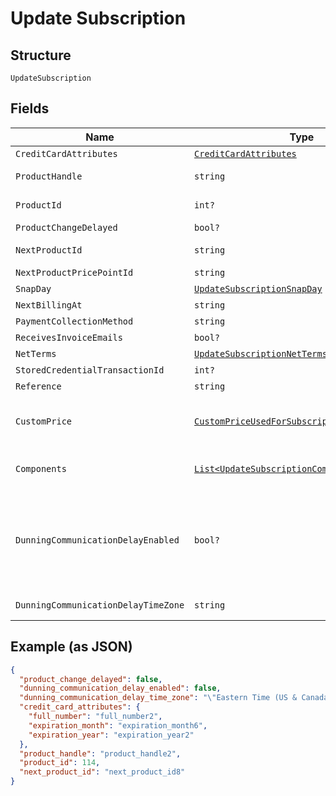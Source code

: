 
# Update Subscription

## Structure

`UpdateSubscription`

## Fields

| Name | Type | Tags | Description |
|  --- | --- | --- | --- |
| `CreditCardAttributes` | [`CreditCardAttributes`](../../doc/models/credit-card-attributes.md) | Optional | - |
| `ProductHandle` | `string` | Optional | Set to the handle of a different product to change the subscription's product |
| `ProductId` | `int?` | Optional | Set to the id of a different product to change the subscription's product |
| `ProductChangeDelayed` | `bool?` | Optional | **Default**: `false` |
| `NextProductId` | `string` | Optional | Set to an empty string to cancel a delayed product change. |
| `NextProductPricePointId` | `string` | Optional | - |
| `SnapDay` | [`UpdateSubscriptionSnapDay`](../../doc/models/containers/update-subscription-snap-day.md) | Optional | This is a container for one-of cases. |
| `NextBillingAt` | `string` | Optional | - |
| `PaymentCollectionMethod` | `string` | Optional | - |
| `ReceivesInvoiceEmails` | `bool?` | Optional | - |
| `NetTerms` | [`UpdateSubscriptionNetTerms`](../../doc/models/containers/update-subscription-net-terms.md) | Optional | This is a container for one-of cases. |
| `StoredCredentialTransactionId` | `int?` | Optional | - |
| `Reference` | `string` | Optional | - |
| `CustomPrice` | [`CustomPriceUsedForSubscriptionCreateUpdate`](../../doc/models/custom-price-used-for-subscription-create-update.md) | Optional | (Optional) Used in place of `product_price_point_id` to define a custom price point unique to the subscription |
| `Components` | [`List<UpdateSubscriptionComponent>`](../../doc/models/update-subscription-component.md) | Optional | (Optional) An array of component ids and custom prices to be added to the subscription. |
| `DunningCommunicationDelayEnabled` | `bool?` | Optional | Enable Communication Delay feature, making sure no communication (email or SMS) is sent to the Customer between 9PM and 8AM in time zone set by the `dunning_communication_delay_time_zone` attribute.<br>**Default**: `false` |
| `DunningCommunicationDelayTimeZone` | `string` | Optional | Time zone for the Dunning Communication Delay feature. |

## Example (as JSON)

```json
{
  "product_change_delayed": false,
  "dunning_communication_delay_enabled": false,
  "dunning_communication_delay_time_zone": "\"Eastern Time (US & Canada)\"",
  "credit_card_attributes": {
    "full_number": "full_number2",
    "expiration_month": "expiration_month6",
    "expiration_year": "expiration_year2"
  },
  "product_handle": "product_handle2",
  "product_id": 114,
  "next_product_id": "next_product_id8"
}
```

